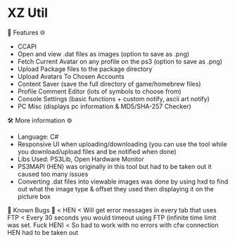 # XZ Util

🚀 Features 🌐
- CCAPI
- Open and view .dat files as images (option to save as .png)
- Fetch Current Avatar on any profile on the ps3 (option to save as .png)
- Upload Package files to the package directory
- Upload Avatars To Chosen Accounts
- Content Saver (save the full directory of game/homebrew files)
- Profile Comment Editor (lots of symbols to choose from)
- Console Settings (basic functions + custom notify, ascii art notify)
- PC Misc (displays pc information & MD5/SHA-257 Checker)

🛠️ More information ⚙️
+ Language: C#
+ Responsive UI when uploading/downloading (you can use the tool while you download/upload files and be notified when done)
+ Libs Used: PS3Lib, Open Hardware Monitor
+ PS3MAPI (HEN) was originally in this tool but had to be taken out it caused too many issues
+ Converting .dat files into viewable images was done by using hxd to find out what the image type & offset they used then displaying it on the picture box

🐛 Known Bugs 🐛
< HEN
< Will get error messages in every tab that uses FTP
< Every 30 seconds you would timeout using FTP (infinite time limit was set. Fuck HEN)
< So bad to work with no errors with cfw connection HEN had to be taken out
